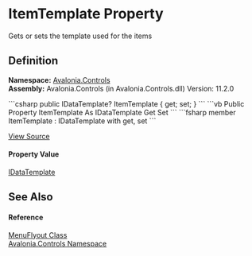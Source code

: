 # ItemTemplate Property


Gets or sets the template used for the items



## Definition
**Namespace:** <a href="N_Avalonia_Controls">Avalonia.Controls</a>  
**Assembly:** Avalonia.Controls (in Avalonia.Controls.dll) Version: 11.2.0

<Tabs groupId="api-code-preview">
<TabItem value="csharp" label="C#">
```csharp
public IDataTemplate? ItemTemplate { get; set; }
```
</TabItem>
<TabItem value="vb" label="VB">
```vb
Public Property ItemTemplate As IDataTemplate
	Get
	Set
```
</TabItem>
<TabItem value="fsharp" label="F#">
```fsharp
member ItemTemplate : IDataTemplate with get, set
```
</TabItem>
</Tabs>



<a href="https://github.com/AvaloniaUI/Avalonia/tree/master/src/Avalonia.Controls/Flyouts/MenuFlyout.cs#L61" title="View the source code">View Source</a>



#### Property Value
<a href="T_Avalonia_Controls_Templates_IDataTemplate">IDataTemplate</a>

## See Also


#### Reference
<a href="T_Avalonia_Controls_MenuFlyout">MenuFlyout Class</a>  
<a href="N_Avalonia_Controls">Avalonia.Controls Namespace</a>  

